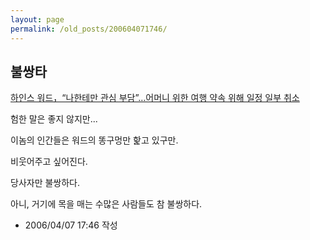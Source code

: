 ```yaml
---
layout: page
permalink: /old_posts/200604071746/
---
```


## 불쌍타

<a href="http://news.media.daum.net/society/affair/200604/07/kukinews/v12308067.html">하인스 워드，“나한테만 관심 부담”…어머니 위한 여행 약속 위해 일정 일부 취소</a>


험한 말은 좋지 않지만...

이놈의 인간들은 워드의 똥구멍만 핥고 있구만.

비웃어주고 싶어진다.

당사자만 불쌍하다.

아니, 거기에 목을 매는 수많은 사람들도 참 불쌍하다.





- 2006/04/07 17:46 작성